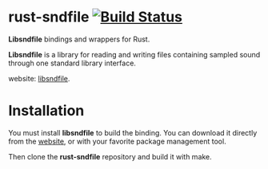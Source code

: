 rust-sndfile [![Build Status](https://travis-ci.org/jeremyletang/rust-sndfile.png?branch=master)](https://travis-ci.org/JeremyLetang/rust-sndfile)
============

__Libsndfile__ bindings and wrappers for Rust.

__Libsndfile__ is a library for reading and writing files containing sampled sound through one standard library interface.

website: [libsndfile](http://www.mega-nerd.com/libsndfile).

# Installation

You must install __libsndfile__ to build the binding. You can download it directly from the [website](http://www.mega-nerd.com/libsndfile/#Download),
or with your favorite package management tool.

Then clone the __rust-sndfile__ repository and build it with make.
